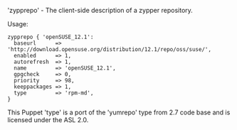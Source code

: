 'zypprepo' - The client-side description of a zypper repository.

Usage:

```puppet
zypprepo { 'openSUSE_12.1':
  baseurl      => 'http://download.opensuse.org/distribution/12.1/repo/oss/suse/',
  enabled      => 1,
  autorefresh  => 1,
  name         => 'openSUSE_12.1',
  gpgcheck     => 0,
  priority     => 98,
  keeppackages => 1,
  type         => 'rpm-md',
}
```

This Puppet 'type' is a port of the 'yumrepo' type from 2.7 code base
and is licensed under the ASL 2.0.
